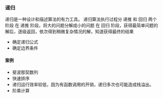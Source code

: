 ### 递归
递归是一种设计和描述算法的有力工具。 递归算法执行过程分 递推 和 回归 两个阶段
在 递推 阶段，将大的问题分解成小的问题 在 回归 阶段，获得最简单问题的解后，逐级返回，依次得到稍微复杂情况的解，知道获得最终的结果
* 确定递归公式
* 确定边界条件

#### 案例
* 斐波那契数列
* 快速排序
* 递归运行效率较低，因为有函数调用的开销，递归多次也可能造成栈溢出。
* 阶乘计算
